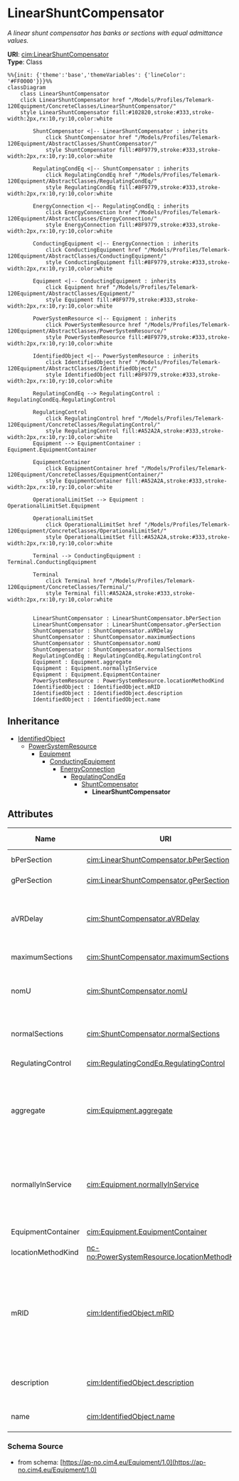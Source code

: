 # LinearShuntCompensator

_A linear shunt compensator has banks or sections with equal admittance values._

**URI**: [cim:LinearShuntCompensator](https://cim.ucaiug.io/ns#LinearShuntCompensator)<br />
**Type**: Class

```mermaid
%%{init: {'theme':'base','themeVariables': {'lineColor': '#FF0000'}}}%%
classDiagram
    class LinearShuntCompensator
    click LinearShuntCompensator href "/Models/Profiles/Telemark-120Equipment/ConcreteClasses/LinearShuntCompensator/"
    style LinearShuntCompensator fill:#102820,stroke:#333,stroke-width:2px,rx:10,ry:10,color:white
     
        ShuntCompensator <|-- LinearShuntCompensator : inherits
            click ShuntCompensator href "/Models/Profiles/Telemark-120Equipment/AbstractClasses/ShuntCompensator/"
            style ShuntCompensator fill:#8F9779,stroke:#333,stroke-width:2px,rx:10,ry:10,color:white
     
        RegulatingCondEq <|-- ShuntCompensator : inherits
            click RegulatingCondEq href "/Models/Profiles/Telemark-120Equipment/AbstractClasses/RegulatingCondEq/"
            style RegulatingCondEq fill:#8F9779,stroke:#333,stroke-width:2px,rx:10,ry:10,color:white
     
        EnergyConnection <|-- RegulatingCondEq : inherits
            click EnergyConnection href "/Models/Profiles/Telemark-120Equipment/AbstractClasses/EnergyConnection/"
            style EnergyConnection fill:#8F9779,stroke:#333,stroke-width:2px,rx:10,ry:10,color:white
     
        ConductingEquipment <|-- EnergyConnection : inherits
            click ConductingEquipment href "/Models/Profiles/Telemark-120Equipment/AbstractClasses/ConductingEquipment/"
            style ConductingEquipment fill:#8F9779,stroke:#333,stroke-width:2px,rx:10,ry:10,color:white
     
        Equipment <|-- ConductingEquipment : inherits
            click Equipment href "/Models/Profiles/Telemark-120Equipment/AbstractClasses/Equipment/"
            style Equipment fill:#8F9779,stroke:#333,stroke-width:2px,rx:10,ry:10,color:white
     
        PowerSystemResource <|-- Equipment : inherits
            click PowerSystemResource href "/Models/Profiles/Telemark-120Equipment/AbstractClasses/PowerSystemResource/"
            style PowerSystemResource fill:#8F9779,stroke:#333,stroke-width:2px,rx:10,ry:10,color:white
     
        IdentifiedObject <|-- PowerSystemResource : inherits
            click IdentifiedObject href "/Models/Profiles/Telemark-120Equipment/AbstractClasses/IdentifiedObject/"
            style IdentifiedObject fill:#8F9779,stroke:#333,stroke-width:2px,rx:10,ry:10,color:white

        RegulatingCondEq --> RegulatingControl : RegulatingCondEq.RegulatingControl

        RegulatingControl
            click RegulatingControl href "/Models/Profiles/Telemark-120Equipment/ConcreteClasses/RegulatingControl/"
            style RegulatingControl fill:#A52A2A,stroke:#333,stroke-width:2px,rx:10,ry:10,color:white
        Equipment --> EquipmentContainer : Equipment.EquipmentContainer

        EquipmentContainer
            click EquipmentContainer href "/Models/Profiles/Telemark-120Equipment/ConcreteClasses/EquipmentContainer/"
            style EquipmentContainer fill:#A52A2A,stroke:#333,stroke-width:2px,rx:10,ry:10,color:white

        OperationalLimitSet --> Equipment : OperationalLimitSet.Equipment

        OperationalLimitSet
            click OperationalLimitSet href "/Models/Profiles/Telemark-120Equipment/ConcreteClasses/OperationalLimitSet/"
            style OperationalLimitSet fill:#A52A2A,stroke:#333,stroke-width:2px,rx:10,ry:10,color:white

        Terminal --> ConductingEquipment : Terminal.ConductingEquipment

        Terminal
            click Terminal href "/Models/Profiles/Telemark-120Equipment/ConcreteClasses/Terminal/"
            style Terminal fill:#A52A2A,stroke:#333,stroke-width:2px,rx:10,ry:10,color:white


        LinearShuntCompensator : LinearShuntCompensator.bPerSection
        LinearShuntCompensator : LinearShuntCompensator.gPerSection
        ShuntCompensator : ShuntCompensator.aVRDelay
        ShuntCompensator : ShuntCompensator.maximumSections
        ShuntCompensator : ShuntCompensator.nomU
        ShuntCompensator : ShuntCompensator.normalSections
        RegulatingCondEq : RegulatingCondEq.RegulatingControl
        Equipment : Equipment.aggregate
        Equipment : Equipment.normallyInService
        Equipment : Equipment.EquipmentContainer
        PowerSystemResource : PowerSystemResource.locationMethodKind
        IdentifiedObject : IdentifiedObject.mRID
        IdentifiedObject : IdentifiedObject.description
        IdentifiedObject : IdentifiedObject.name
```

## Inheritance
* [IdentifiedObject](IdentifiedObject.md)
    * [PowerSystemResource](PowerSystemResource.md)
        * [Equipment](Equipment.md)
            * [ConductingEquipment](ConductingEquipment.md)
                * [EnergyConnection](EnergyConnection.md)
                    * [RegulatingCondEq](RegulatingCondEq.md)
                        * [ShuntCompensator](ShuntCompensator.md)
                            * **LinearShuntCompensator**

## Attributes
| Name | URI | Cardinality and Range | Description | Inheritance |
| ---  | --- | --- | --- | --- |
| bPerSection | [cim:LinearShuntCompensator.bPerSection](https://cim.ucaiug.io/ns#LinearShuntCompensator.bPerSection) | 0..1 Susceptance | Positive sequence shunt (charging) susceptance per section. | direct |
| gPerSection | [cim:LinearShuntCompensator.gPerSection](https://cim.ucaiug.io/ns#LinearShuntCompensator.gPerSection) | 0..1 Conductance | Positive sequence shunt (charging) conductance per section. | direct |
| aVRDelay | [cim:ShuntCompensator.aVRDelay](https://cim.ucaiug.io/ns#ShuntCompensator.aVRDelay) | 0..1 Seconds | An automatic voltage regulation delay (AVRDelay) which is the time delay from a change in voltage to when the capacitor is allowed to change state. This filters out temporary changes in voltage. | ShuntCompensator |
| maximumSections | [cim:ShuntCompensator.maximumSections](https://cim.ucaiug.io/ns#ShuntCompensator.maximumSections) | 0..1 integer | The maximum number of sections that may be switched in. | ShuntCompensator |
| nomU | [cim:ShuntCompensator.nomU](https://cim.ucaiug.io/ns#ShuntCompensator.nomU) | 0..1 Voltage | The voltage at which the nominal reactive power may be calculated. This should normally be within 10% of the voltage at which the capacitor is connected to the network. | ShuntCompensator |
| normalSections | [cim:ShuntCompensator.normalSections](https://cim.ucaiug.io/ns#ShuntCompensator.normalSections) | 1..1 integer | The normal number of sections switched in. The value shall be between zero and ShuntCompensator.maximumSections. | ShuntCompensator |
| RegulatingControl | [cim:RegulatingCondEq.RegulatingControl](https://cim.ucaiug.io/ns#RegulatingCondEq.RegulatingControl) | 0..1 RegulatingControl | The regulating control scheme in which this equipment participates. | RegulatingCondEq |
| aggregate | [cim:Equipment.aggregate](https://cim.ucaiug.io/ns#Equipment.aggregate) | 0..1 boolean | The aggregate attribute is used to indicate that the object is an aggregate of other objects. The aggregate attribute is used to indicate that the object is an aggregate of other objects. The aggregate attribute is used to indicate that the object is an aggregate of other objects. | Equipment |
| normallyInService | [cim:Equipment.normallyInService](https://cim.ucaiug.io/ns#Equipment.normallyInService) | 0..1 boolean | The normallyInService attribute is used to indicate that the object is normally in service. The normallyInService attribute is used to indicate that the object is normally in service. The normallyInService attribute is used to indicate that the object is normally in service. | Equipment |
| EquipmentContainer | [cim:Equipment.EquipmentContainer](https://cim.ucaiug.io/ns#Equipment.EquipmentContainer) | 0..1 EquipmentContainer | Container of this equipment. | Equipment |
| locationMethodKind | [nc-no:PowerSystemResource.locationMethodKind](http://cim4.eu/ns/nc-no#PowerSystemResource.locationMethodKind) | 0..1 LocationMethodKind | Possible methods to derive geographical location. | PowerSystemResource |
| mRID | [cim:IdentifiedObject.mRID](https://cim.ucaiug.io/ns#IdentifiedObject.mRID) | 0..1 string | Master resource identifier issued by a model authority. The mRID is unique within an exchange context. Global uniqueness is easily achieved by using a UUID, as specified in RFC 4122, for the mRID. The use of UUID is strongly recommended.For CIMXML data files in RDF syntax conforming to IEC 61970-552, the mRID is mapped to rdf:ID or rdf:about attributes that identify CIM object elements. | IdentifiedObject |
| description | [cim:IdentifiedObject.description](https://cim.ucaiug.io/ns#IdentifiedObject.description) | 0..1 string | The description is a free human readable text describing or naming the object. It may be non unique and may not correlate to a naming hierarchy. | IdentifiedObject |
| name | [cim:IdentifiedObject.name](https://cim.ucaiug.io/ns#IdentifiedObject.name) | 0..1 string | The name is any free human readable and possibly non unique text naming the object. | IdentifiedObject |

### Schema Source
* from schema: [https://ap-no.cim4.eu/Equipment/1.0](https://ap-no.cim4.eu/Equipment/1.0)
